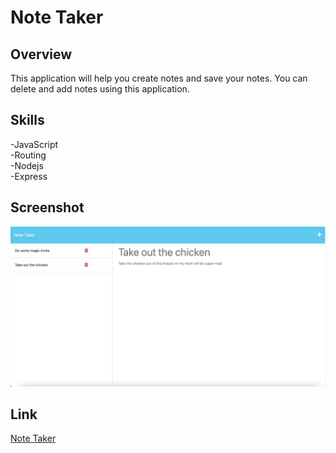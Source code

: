 # Note Taker

## Overview

This application will help you create notes and save your notes. You can delete and add notes using this application.

## Skills

-JavaScript\
-Routing\
-Nodejs\
-Express

## Screenshot

![Note Taker](screenshot.png "Note Taker")

## Link

[Note Taker]()